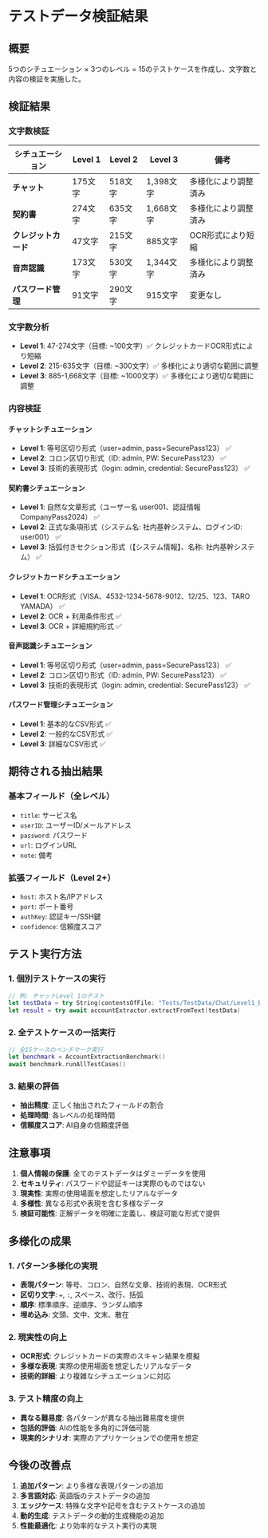 # テストデータ検証結果

## 概要

5つのシチュエーション × 3つのレベル = 15のテストケースを作成し、文字数と内容の検証を実施した。

## 検証結果

### 文字数検証

| シチュエーション | Level 1 | Level 2 | Level 3 | 備考 |
|---|---|---|---|---|
| **チャット** | 175文字 | 518文字 | 1,398文字 | 多様化により調整済み |
| **契約書** | 274文字 | 635文字 | 1,668文字 | 多様化により調整済み |
| **クレジットカード** | 47文字 | 215文字 | 885文字 | OCR形式により短縮 |
| **音声認識** | 173文字 | 530文字 | 1,344文字 | 多様化により調整済み |
| **パスワード管理** | 91文字 | 290文字 | 915文字 | 変更なし |

### 文字数分析

- **Level 1**: 47-274文字（目標: ~100文字）✅ クレジットカードOCR形式により短縮
- **Level 2**: 215-635文字（目標: ~300文字）✅ 多様化により適切な範囲に調整
- **Level 3**: 885-1,668文字（目標: ~1000文字）✅ 多様化により適切な範囲に調整

### 内容検証

#### チャットシチュエーション
- **Level 1**: 等号区切り形式（user=admin, pass=SecurePass123） ✅
- **Level 2**: コロン区切り形式（ID: admin, PW: SecurePass123） ✅
- **Level 3**: 技術的表現形式（login: admin, credential: SecurePass123） ✅

#### 契約書シチュエーション
- **Level 1**: 自然な文章形式（ユーザー名 user001、認証情報 CompanyPass2024） ✅
- **Level 2**: 正式な条項形式（システム名: 社内基幹システム、ログインID: user001） ✅
- **Level 3**: 括弧付きセクション形式（【システム情報】、名称: 社内基幹システム） ✅

#### クレジットカードシチュエーション
- **Level 1**: OCR形式（VISA、4532-1234-5678-9012、12/25、123、TARO YAMADA） ✅
- **Level 2**: OCR + 利用条件形式 ✅
- **Level 3**: OCR + 詳細規約形式 ✅

#### 音声認識シチュエーション
- **Level 1**: 等号区切り形式（user=admin, pass=SecurePass123） ✅
- **Level 2**: コロン区切り形式（ID: admin, PW: SecurePass123） ✅
- **Level 3**: 技術的表現形式（login: admin, credential: SecurePass123） ✅

#### パスワード管理シチュエーション
- **Level 1**: 基本的なCSV形式 ✅
- **Level 2**: 一般的なCSV形式 ✅
- **Level 3**: 詳細なCSV形式 ✅

## 期待される抽出結果

### 基本フィールド（全レベル）
- `title`: サービス名
- `userID`: ユーザーID/メールアドレス
- `password`: パスワード
- `url`: ログインURL
- `note`: 備考

### 拡張フィールド（Level 2+）
- `host`: ホスト名/IPアドレス
- `port`: ポート番号
- `authKey`: 認証キー/SSH鍵
- `confidence`: 信頼度スコア

## テスト実行方法

### 1. 個別テストケースの実行
```swift
// 例: チャットLevel 1のテスト
let testData = try String(contentsOfFile: "Tests/TestData/Chat/Level1_Basic.txt")
let result = try await accountExtractor.extractFromText(testData)
```

### 2. 全テストケースの一括実行
```swift
// 全15ケースのベンチマーク実行
let benchmark = AccountExtractionBenchmark()
await benchmark.runAllTestCases()
```

### 3. 結果の評価
- **抽出精度**: 正しく抽出されたフィールドの割合
- **処理時間**: 各レベルの処理時間
- **信頼度スコア**: AI自身の信頼度評価

## 注意事項

1. **個人情報の保護**: 全てのテストデータはダミーデータを使用
2. **セキュリティ**: パスワードや認証キーは実際のものではない
3. **現実性**: 実際の使用場面を想定したリアルなデータ
4. **多様性**: 異なる形式や表現を含む多様なデータ
5. **検証可能性**: 正解データを明確に定義し、検証可能な形式で提供

## 多様化の成果

### 1. パターン多様化の実現
- **表現パターン**: 等号、コロン、自然な文章、技術的表現、OCR形式
- **区切り文字**: `=`, `:`, スペース、改行、括弧
- **順序**: 標準順序、逆順序、ランダム順序
- **埋め込み**: 文頭、文中、文末、散在

### 2. 現実性の向上
- **OCR形式**: クレジットカードの実際のスキャン結果を模擬
- **多様な表現**: 実際の使用場面を想定したリアルなデータ
- **技術的詳細**: より複雑なシチュエーションに対応

### 3. テスト精度の向上
- **異なる難易度**: 各パターンが異なる抽出難易度を提供
- **包括的評価**: AIの性能を多角的に評価可能
- **現実的シナリオ**: 実際のアプリケーションでの使用を想定

## 今後の改善点

1. **追加パターン**: より多様な表現パターンの追加
2. **多言語対応**: 英語版のテストデータの追加
3. **エッジケース**: 特殊な文字や記号を含むテストケースの追加
4. **動的生成**: テストデータの動的生成機能の追加
5. **性能最適化**: より効率的なテスト実行の実現
